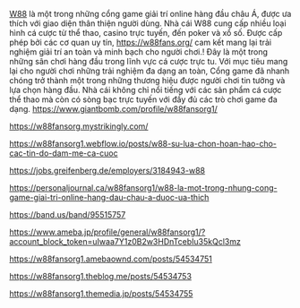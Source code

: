 [W88](https://w88fans.org/) là một trong những cổng game giải trí online hàng đầu châu Á, được ưa thích với giao diện thân thiện người dùng. Nhà cái W88 cung cấp nhiều loại hình cá cược từ thể thao, casino trực tuyến, đến poker và xổ số. Được cấp phép bởi các cơ quan uy tín, https://w88fans.org/ cam kết mang lại trải nghiệm giải trí an toàn và minh bạch cho người chơi.!
Đây là một trong những sân chơi hàng đầu trong lĩnh vực cá cược trực tu. Với mục tiêu mang lại cho người chơi những trải nghiệm đa dạng an toàn, Cổng game đã nhanh chóng trở thành một trong những thương hiệu được người chơi tin tưởng và lựa chọn hàng đầu. Nhà cái không chỉ nổi tiếng với các sản phẩm cá cược thể thao mà còn có sòng bạc trực tuyến với đầy đủ các trò chơi game đa dạng.
https://www.giantbomb.com/profile/w88fansorg1/

https://w88fansorg.mystrikingly.com/

https://w88fansorg1.webflow.io/posts/w88-su-lua-chon-hoan-hao-cho-cac-tin-do-dam-me-ca-cuoc

https://jobs.greifenberg.de/employers/3184943-w88

https://personaljournal.ca/w88fansorg1/w88-la-mot-trong-nhung-cong-game-giai-tri-online-hang-dau-chau-a-duoc-ua-thich

https://band.us/band/95515757

https://www.ameba.jp/profile/general/w88fansorg1/?account_block_token=uIwaa7Y1z0B2w3HDnTcebIu35kQcl3mz

https://w88fansorg1.amebaownd.com/posts/54534751

https://w88fansorg1.theblog.me/posts/54534753

https://w88fansorg1.themedia.jp/posts/54534755


